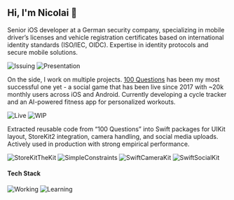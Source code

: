 ## Hi, I'm Nicolai 👋

Senior iOS developer at a German security company, specializing in mobile driver’s licenses and vehicle registration certificates based on international identity standards (ISO/IEC, OIDC). Expertise in identity protocols and secure mobile solutions.

![Issuing](https://img.shields.io/badge/Issuing-ISO23220--3,%20OID4VCI-lightblue)
![Presentation](https://img.shields.io/badge/Presentation-ISO18013--5/7,%20OID4VP-lightblue)

On the side, I work on multiple projects. [100 Questions](https://www.100questions.club/) has been my most successful one yet - a social game that has been live since 2017 with ~20k monthly users across iOS and Android. Currently developing a cycle tracker and an AI-powered fitness app for personalized workouts.

![Live](https://img.shields.io/badge/Live-100Questions-lightgreen)
![WIP](https://img.shields.io/badge/WIP-Phases,%20Fitness%20AI%20App-yellow)

Extracted reusable code from “100 Questions” into Swift packages for UIKit layout, StoreKit2 integration, camera handling, and social media uploads. Actively used in production with strong empirical performance.

![StoreKitTheKit](https://img.shields.io/badge/SPM-StoreKitTheKit-lightgreen)
![SimpleConstraints](https://img.shields.io/badge/SPM-SimpleConstraints-lightgreen)
![SwiftCameraKit](https://img.shields.io/badge/SPM-SwiftCameraKit-lightgreen)
![SwiftSocialKit](https://img.shields.io/badge/SPM-SwiftSocialKit-lightgreen)

#### Tech Stack

![Working](https://img.shields.io/badge/Working-Swift,%20Python-lightgreen)
![Learning](https://img.shields.io/badge/Learning-Go,%20ML,%20LLMs-yellow)
